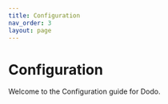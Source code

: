 ```yaml
---
title: Configuration
nav_order: 3
layout: page
---
```

# Configuration

Welcome to the Configuration guide for Dodo.
